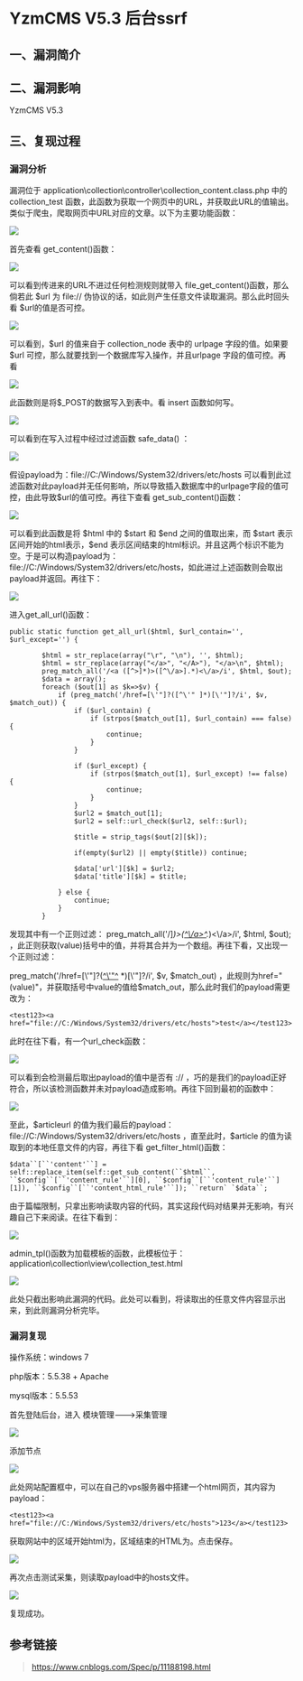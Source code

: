 YzmCMS V5.3 后台ssrf
====================

一、漏洞简介
------------

二、漏洞影响
------------

YzmCMS V5.3

三、复现过程
------------

### 漏洞分析

漏洞位于
application\\collection\\controller\\collection\_content.class.php 中的
collection\_test
函数，此函数为获取一个网页中的URL，并获取此URL的值输出。类似于爬虫，爬取网页中URL对应的文章。以下为主要功能函数：　

![](./.resource/YzmCMSV5.3后台ssrf/media/rId25.png)

首先查看 get\_content()函数：

![](./.resource/YzmCMSV5.3后台ssrf/media/rId26.png)

可以看到传进来的URL不进过任何检测规则就带入
file\_get\_content()函数，那么倘若此 \$url 为 file://
伪协议的话，如此则产生任意文件读取漏洞。那么此时回头看
\$url的值是否可控。

![](./.resource/YzmCMSV5.3后台ssrf/media/rId27.png)

可以看到，\$url 的值来自于 collection\_node 表中的 urlpage
字段的值。如果要 \$url 可控，那么就要找到一个数据库写入操作，并且urlpage
字段的值可控。再看

![](./.resource/YzmCMSV5.3后台ssrf/media/rId28.png)

此函数则是将\$\_POST的数据写入到表中。看 insert 函数如何写。

![](./.resource/YzmCMSV5.3后台ssrf/media/rId29.png)

可以看到在写入过程中经过过滤函数 safe\_data() ：

![](./.resource/YzmCMSV5.3后台ssrf/media/rId30.png)

假设payload为：file://C:/Windows/System32/drivers/etc/hosts
可以看到此过滤函数对此payload并无任何影响，所以导致插入数据库中的urlpage字段的值可控，由此导致\$url的值可控。再往下查看
get\_sub\_content()函数：

![](./.resource/YzmCMSV5.3后台ssrf/media/rId31.png)

可以看到此函数是将 \$html 中的 \$start 和 \$end 之间的值取出来，而
\$start 表示区间开始的html表示，\$end
表示区间结束的html标识。并且这两个标识不能为空。于是可以构造payload为：file://C:/Windows/System32/drivers/etc/hosts，如此进过上述函数则会取出payload并返回。再往下：

![](./.resource/YzmCMSV5.3后台ssrf/media/rId32.png)

进入get\_all\_url()函数：

    public static function get_all_url($html, $url_contain='', $url_except='') {

            $html = str_replace(array("\r", "\n"), '', $html);
            $html = str_replace(array("</a>", "</A>"), "</a>\n", $html);
            preg_match_all('/<a ([^>]*)>([^\/a>].*)<\/a>/i', $html, $out);
            $data = array();
            foreach ($out[1] as $k=>$v) {
                if (preg_match('/href=[\'"]?([^\'" ]*)[\'"]?/i', $v, $match_out)) {
                    if ($url_contain) {
                        if (strpos($match_out[1], $url_contain) === false) {
                            continue;
                        } 
                    }

                    if ($url_except) {
                        if (strpos($match_out[1], $url_except) !== false) {
                            continue;
                        } 
                    }
                    $url2 = $match_out[1];
                    $url2 = self::url_check($url2, self::$url);

                    $title = strip_tags($out[2][$k]);

                    if(empty($url2) || empty($title)) continue;

                    $data['url'][$k] = $url2;
                    $data['title'][$k] = $title;

                } else {
                    continue;
                }
            }

发现其中有一个正则过滤：
preg\_match\_all(\'/\]*)\>([^\\/a\>^](#fn_%5C/a%3E).*)\<\\/a\>/i\',
\$html, \$out);
，此正则获取(value)括号中的值，并将其合并为一个数组。再往下看，又出现一个正则过滤：

preg\_match(\'/href=\[\\\'\"\]?([^\\\'\"^](#fn_%5C%27)
\*)\[\\\'\"\]?/i\', \$v, \$match\_out)
，此规则为href=\"(value)\"，并获取括号中value的值给\$match\_out，那么此时我们的payload需更改为：

    <test123><a href="file://C:/Windows/System32/drivers/etc/hosts">test</a></test123>

此时在往下看，有一个url\_check函数：

![](./.resource/YzmCMSV5.3后台ssrf/media/rId33.png)

可以看到会检测最后取出payload的值中是否有 ://
，巧的是我们的payload正好符合，所以该检测函数并未对payload造成影响。再往下回到最初的函数中：

![](./.resource/YzmCMSV5.3后台ssrf/media/rId34.png)

至此，\$articleurl 的值为我们最后的payload：
file://C:/Windows/System32/drivers/etc/hosts ，直至此时，\$article
的值为读取到的本地任意文件的内容，再往下看 get\_filter\_html()函数：

    $data``[``'content'``] = self::replace_item(self::get_sub_content(``$html``, ``$config``[``'content_rule'``][0], ``$config``[``'content_rule'``][1]), ``$config``[``'content_html_rule'``]); ``return` `$data``;

由于篇幅限制，只拿出影响读取内容的代码，其实这段代码对结果并无影响，有兴趣自己下来阅读。在往下看到：

![](./.resource/YzmCMSV5.3后台ssrf/media/rId35.png)

admin\_tpl()函数为加载模板的函数，此模板位于：application\\collection\\view\\collection\_test.html

![](./.resource/YzmCMSV5.3后台ssrf/media/rId36.png)

此处只截出影响此漏洞的代码。此处可以看到，将读取出的任意文件内容显示出来，到此则漏洞分析完毕。

### 漏洞复现

操作系统：windows 7

php版本：5.5.38 + Apache

mysql版本：5.5.53

首先登陆后台，进入 模块管理\-\--\>采集管理

![](./.resource/YzmCMSV5.3后台ssrf/media/rId38.png)

添加节点

![](./.resource/YzmCMSV5.3后台ssrf/media/rId39.png)

此处网站配置框中，可以在自己的vps服务器中搭建一个html网页，其内容为payload：

    <test123><a href="file://C:/Windows/System32/drivers/etc/hosts">123</a></test123>

获取网站中的区域开始html为，区域结束的HTML为。点击保存。

![](./.resource/YzmCMSV5.3后台ssrf/media/rId40.png)

再次点击测试采集，则读取payload中的hosts文件。

![](./.resource/YzmCMSV5.3后台ssrf/media/rId41.png)

复现成功。

参考链接
--------

> <https://www.cnblogs.com/Spec/p/11188198.html>
